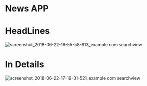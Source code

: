 # News APP
# HeadLines
![screenshot_2018-06-22-16-55-58-613_example com searchview](https://user-images.githubusercontent.com/26745548/41773895-73fdc57e-763f-11e8-83f6-488e41269a27.png)
# In Details
![screenshot_2018-06-22-17-19-31-521_example com searchview](https://user-images.githubusercontent.com/26745548/41774239-9dece850-7640-11e8-959b-40d1e255c62e.png)
